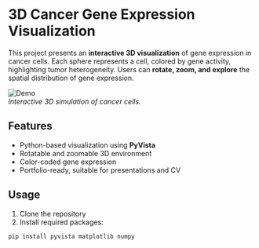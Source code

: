 # 3D Cancer Gene Expression Visualization

This project presents an **interactive 3D visualization** of gene expression in cancer cells. Each sphere represents a cell, colored by gene activity, highlighting tumor heterogeneity. Users can **rotate, zoom, and explore** the spatial distribution of gene expression.

![Demo](demo.gif)  
*Interactive 3D simulation of cancer cells.*

## Features
- Python-based visualization using **PyVista**
- Rotatable and zoomable 3D environment
- Color-coded gene expression
- Portfolio-ready, suitable for presentations and CV

## Usage
1. Clone the repository
2. Install required packages:  
```bash
pip install pyvista matplotlib numpy
